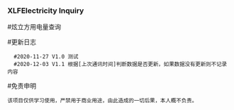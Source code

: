 ### XLFElectricity Inquiry

#炫立方用电量查询


   #更新日志

      #2020-11-27 V1.0 测试
      #2020-12-03 V1.1 根据[上次通讯时间]判断数据是否更新，如果数据没有更新则不记录内容


  #免责申明

    该项目仅供学习使用，严禁用于商业用途，由此造成的一切后果，本人概不负责。
